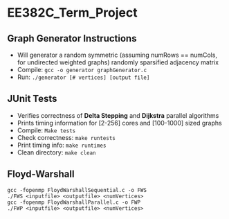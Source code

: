 # EE382C_Term_Project
## Graph Generator Instructions
- Will generator a random symmetric (assuming numRows == numCols, for undirected weighted graphs) randomly sparsified adjacency matrix  
- Compile: 
`gcc -o generator graphGenerator.c`
- Run:
`./generator [# vertices] [output file]`

## JUnit Tests
- Verifies correctness of **Delta Stepping** and **Dijkstra** parallel algorithms
- Prints timing information for [2-256] cores and [100-1000] sized graphs
- Compile:
`Make tests`
- Check correctness:
`make runtests` 
- Print timing info:
`make runtimes`
- Clean directory:
`make clean`



## Floyd-Warshall 
	gcc -fopenmp FloydWarshallSequential.c -o FWS  
	./FWS <inputfile> <outputfile> <numVertices>  
	gcc -fopenmp FloydWarshallParallel.c -o FWP  
	./FWP <inputfile> <outputfile> <numVertices> 

